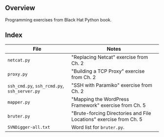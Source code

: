 ## Overview
Programming exercises from Black Hat Python book.

## Index
| File | Notes |
| ---- | ----- |
| `netcat.py` | "Replacing Netcat" exercise from Ch. 2 |
| `proxy.py` | "Building a TCP Proxy" exercise from Ch. 2 |
| `ssh_cmd.py`, `ssh_rcmd.py`, `ssh_server.py` | "SSH with Paramiko" exercise from Ch. 2 |
| `mapper.py` | "Mapping the WordPress Framework" exercise from Ch. 5 |
| `bruter.py` | "Brute-forcing Directories and File Locations" exercise from Ch. 5 |
| `SVNDigger-all.txt` | Word list for `bruter.py`. |
